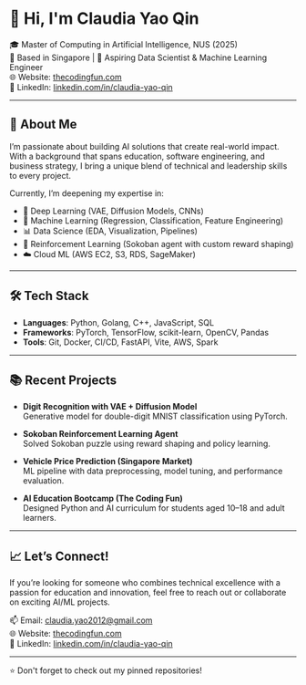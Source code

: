 # 👋 Hi, I'm Claudia Yao Qin

🎓 Master of Computing in Artificial Intelligence, NUS (2025)  
📍 Based in Singapore | 💼 Aspiring Data Scientist & Machine Learning Engineer  
🌐 Website: [thecodingfun.com](https://www.thecodingfun.com)  
🔗 LinkedIn: [linkedin.com/in/claudia-yao-qin](https://www.linkedin.com/in/claudia-yao-qin)

---

## 🚀 About Me

I’m passionate about building AI solutions that create real-world impact. With a background that spans education, software engineering, and business strategy, I bring a unique blend of technical and leadership skills to every project.

Currently, I’m deepening my expertise in:

- 🧠 Deep Learning (VAE, Diffusion Models, CNNs)
- 🧮 Machine Learning (Regression, Classification, Feature Engineering)
- 📊 Data Science (EDA, Visualization, Pipelines)
- 🤖 Reinforcement Learning (Sokoban agent with custom reward shaping)
- ☁️ Cloud ML (AWS EC2, S3, RDS, SageMaker)

---

## 🛠️ Tech Stack

- **Languages**: Python, Golang, C++, JavaScript, SQL  
- **Frameworks**: PyTorch, TensorFlow, scikit-learn, OpenCV, Pandas  
- **Tools**: Git, Docker, CI/CD, FastAPI, Vite, AWS, Spark  

---

## 📚 Recent Projects

- **Digit Recognition with VAE + Diffusion Model**  
  Generative model for double-digit MNIST classification using PyTorch.

- **Sokoban Reinforcement Learning Agent**  
  Solved Sokoban puzzle using reward shaping and policy learning.

- **Vehicle Price Prediction (Singapore Market)**  
  ML pipeline with data preprocessing, model tuning, and performance evaluation.

- **AI Education Bootcamp (The Coding Fun)**  
  Designed Python and AI curriculum for students aged 10–18 and adult learners.

---

## 📈 Let’s Connect!

If you’re looking for someone who combines technical excellence with a passion for education and innovation, feel free to reach out or collaborate on exciting AI/ML projects.

📫 Email: claudia.yao2012@gmail.com  
🌐 Website: [thecodingfun.com](https://www.thecodingfun.com)  
🔗 LinkedIn: [linkedin.com/in/claudia-yao-qin](https://www.linkedin.com/in/claudia-yao-qin)

---

⭐️ Don't forget to check out my pinned repositories!
